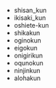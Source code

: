 * shisan_kun
* ikisaki_kun
* oshiete-kun
* shikakun
* oginokun
* eigokun
* onigirikun
* oqunokun
* ninjinkun
* alohakun

